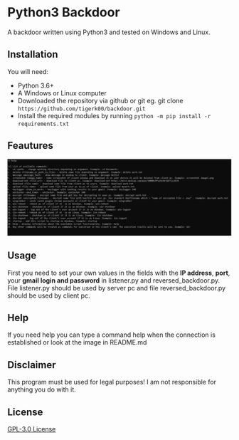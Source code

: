 # Python3 Backdoor
A backdoor written using Python3 and tested on Windows and Linux.
## Installation
You will need:
* Python 3.6+
* A Windows or Linux  computer
* Downloaded the repository via github or git eg. git clone `https://github.com/tigerk00/backdoor.git`
* Install the required modules by running `python -m pip install -r requirements.txt`
## Feautures
![image](/backdoor.png)
## Usage
First you need to set your own values in the fields with the **IP address**, **port**, your **gmail login and password** in listener.py and reversed_backdoor.py. File listener.py should be used by server pc and file reversed_backdoor.py should be used by client pc.
## Help
If you need help you can type a command help when the connection is established or look at the image in README.md
## Disclaimer
This program must be used for legal purposes! I am not responsible for anything you do with it.
## License
[GPL-3.0 License](/LICENSE)

